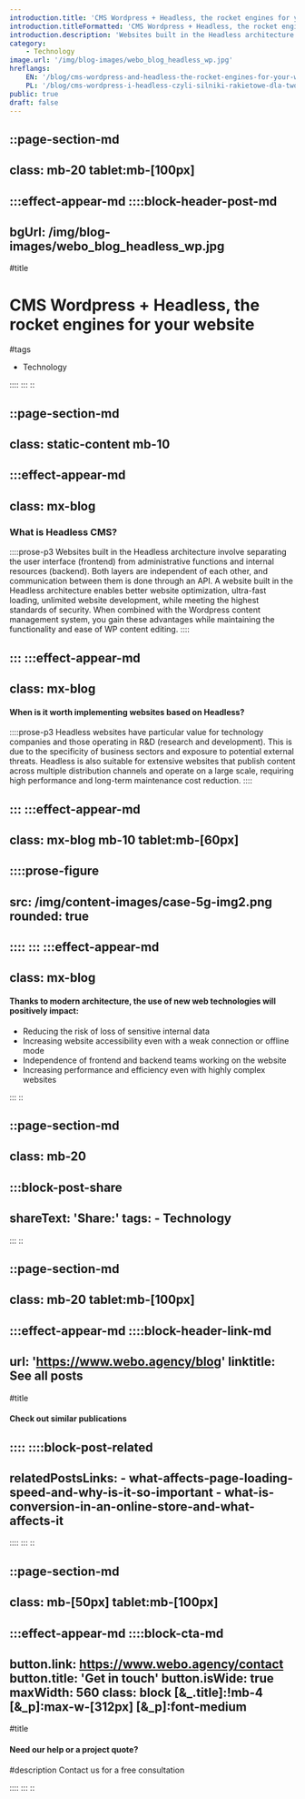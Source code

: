 ```yaml
---
introduction.title: 'CMS Wordpress + Headless, the rocket engines for your website'
introduction.titleFormatted: 'CMS Wordpress + Headless, the rocket engines for <em>your website</em>'
introduction.description: 'Websites built in the Headless architecture involve separating the user interface (frontend) from administrative functions and internal resources (backend)'
category:
    - Technology
image.url: '/img/blog-images/webo_blog_headless_wp.jpg'
hreflangs:
    EN: '/blog/cms-wordpress-and-headless-the-rocket-engines-for-your-website'
    PL: '/blog/cms-wordpress-i-headless-czyli-silniki-rakietowe-dla-twojej-strony-www'
public: true
draft: false
---
```



::page-section-md
---
class: mb-20 tablet:mb-[100px]
---
:::effect-appear-md
::::block-header-post-md
---
bgUrl: /img/blog-images/webo_blog_headless_wp.jpg
---

#title
# CMS Wordpress + Headless, the rocket engines for your website

#tags
- Technology

::::
:::
::

::page-section-md
---
class: static-content mb-10
---
:::effect-appear-md
---
class: mx-blog
---

### **What is Headless CMS?**

::::prose-p3
Websites built in the Headless architecture involve separating the user interface (frontend) from administrative functions and internal resources (backend). Both layers are independent of each other, and communication between them is done through an API. A website built in the Headless architecture enables better website optimization, ultra-fast loading, unlimited website development, while meeting the highest standards of security. When combined with the Wordpress content management system, you gain these advantages while maintaining the functionality and ease of WP content editing.
::::

:::
:::effect-appear-md
---
class: mx-blog
---

#### **When is it worth implementing websites based on Headless?**

::::prose-p3
Headless websites have particular value for technology companies and those operating in R&D (research and development). This is due to the specificity of business sectors and exposure to potential external threats. Headless is also suitable for extensive websites that publish content across multiple distribution channels and operate on a large scale, requiring high performance and long-term maintenance cost reduction.
::::

:::
:::effect-appear-md
---
class: mx-blog mb-10 tablet:mb-[60px]
---
::::prose-figure
---
src: /img/content-images/case-5g-img2.png
rounded: true
---
::::
:::
:::effect-appear-md
---
class: mx-blog
---

#### **Thanks to modern architecture, the use of new web technologies will positively impact:**

- Reducing the risk of loss of sensitive internal data
- Increasing website accessibility even with a weak connection or offline mode
- Independence of frontend and backend teams working on the website
- Increasing performance and efficiency even with highly complex websites

:::
::

::page-section-md
---
class: mb-20
---
:::block-post-share
---
shareText: 'Share:'
tags:
    - Technology
---

:::
::

::page-section-md
---
class: mb-20 tablet:mb-[100px]
---
:::effect-appear-md
::::block-header-link-md
---
url: 'https://www.webo.agency/blog'
linktitle: See all posts
---

#title
#### Check out similar publications

::::
::::block-post-related
---
relatedPostsLinks:
    - what-affects-page-loading-speed-and-why-is-it-so-important
    - what-is-conversion-in-an-online-store-and-what-affects-it
---
::::
:::
::


::page-section-md
---
class: mb-[50px] tablet:mb-[100px]
---
:::effect-appear-md
::::block-cta-md
---
button.link: https://www.webo.agency/contact
button.title: 'Get in touch'
button.isWide: true
maxWidth: 560
class: block [&_.title]:!mb-4 [&_p]:max-w-[312px] [&_p]:font-medium
---

#title
#### Need our help or a project quote?

#description
Contact us for a free consultation

::::
:::
::